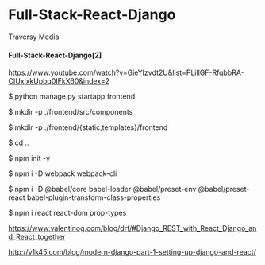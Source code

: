 # Full-Stack-React-Django
Traversy Media


#### Full-Stack-React-Django[2]

https://www.youtube.com/watch?v=GieYIzvdt2U&list=PLillGF-RfqbbRA-CIUxlxkUpbq0IFkX60&index=2

$ python manage.py startapp frontend

$ mkdir -p ./frontend/src/components

$ mkdir -p ./frontend/{static,templates}/frontend

$ cd ..

$ npm init -y

$ npm i -D webpack webpack-cli

$ npm i -D @babel/core babel-loader @babel/preset-env @babel/preset-react babel-plugin-transform-class-properties

$ npm i react react-dom prop-types






https://www.valentinog.com/blog/drf/#Django_REST_with_React_Django_and_React_together

http://v1k45.com/blog/modern-django-part-1-setting-up-django-and-react/
